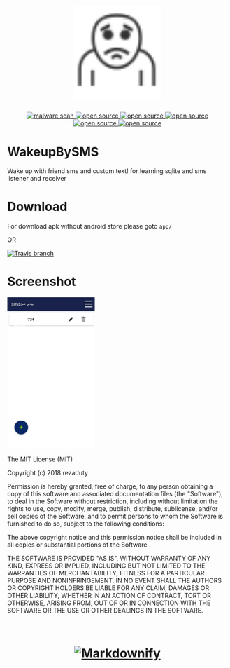 <h1 align="center">
  <br>
  <a href="http://rezaduty.blog.ir/"><img src="https://raw.githubusercontent.com/rezaduty/WakeupBySMS/master/wakeup.png" alt="Markdownify" width="200"></a>

</h1>


<p align="center">
	<a href="https://apkscan.nviso.be/report/show/338372b751652daade53d5d8692f1764">
        	<img src="https://img.shields.io/badge/malware%20scan%20result-clean-brightgreen.svg" alt="malware scan">
	</a>
	<a href="https://github.com/ellerbrock/open-source-badge/">
		<img src="https://badges.frapsoft.com/os/v3/open-source.svg?v=102" alt="open source">
	</a>
	<a href="https://github.com/rezaduty/WakeupBySMS/raw/master/app/sms_bidarsho.apk">
		<img src="https://img.shields.io/travis/rust-lang/rust/master.svg" alt="open source">
	</a>
	<a href="#">
		<img src="https://img.shields.io/chrome-web-store/price/nimelepbpejjlbmoobocpfnjhihnpked.svg?style=plastic" alt="open source">
	</a>
	<a href="#">
		<img src="https://img.shields.io/badge/size-5.8%20MB-brightgreen.svg" alt="open source">
	</a>
	<a href="https://saythanks.io/to/rezaduty">
		<img src="https://img.shields.io/badge/Say%20Thanks-!-1EAEDB.svg" alt="open source">
	</a>
</p>


# WakeupBySMS
Wake up with friend sms and custom text!
for learning sqlite and sms listener and receiver

# Download

For download apk without android store please goto ``app/`` 

OR 

[![Travis branch](https://img.shields.io/travis/rust-lang/rust/master.svg)](https://github.com/rezaduty/WakeupBySMS/raw/master/app/sms_bidarsho.apk)

# Screenshot

<a href="http://rezaduty.blog.ir/"><img src="https://raw.githubusercontent.com/rezaduty/WakeupBySMS/master/wakeupsms.jpg" alt="Markdownify" width="200"></a>


The MIT License (MIT)

Copyright (c) 2018 rezaduty

Permission is hereby granted, free of charge, to any person obtaining a copy of this software and associated documentation files (the "Software"), to deal in the Software without restriction, including without limitation the rights to use, copy, modify, merge, publish, distribute, sublicense, and/or sell copies of the Software, and to permit persons to whom the Software is furnished to do so, subject to the following conditions:

The above copyright notice and this permission notice shall be included in all copies or substantial portions of the Software.

THE SOFTWARE IS PROVIDED "AS IS", WITHOUT WARRANTY OF ANY KIND, EXPRESS OR IMPLIED, INCLUDING BUT NOT LIMITED TO THE WARRANTIES OF MERCHANTABILITY, FITNESS FOR A PARTICULAR PURPOSE AND NONINFRINGEMENT. IN NO EVENT SHALL THE AUTHORS OR COPYRIGHT HOLDERS BE LIABLE FOR ANY CLAIM, DAMAGES OR OTHER LIABILITY, WHETHER IN AN ACTION OF CONTRACT, TORT OR OTHERWISE, ARISING FROM, OUT OF OR IN CONNECTION WITH THE SOFTWARE OR THE USE OR OTHER DEALINGS IN THE SOFTWARE.

<h1 align="center">
  <br>
  <a href="http://rezaduty.blog.ir/"><img src="https://raw.githubusercontent.com/rezaduty/Tahririye_man/master/rezaduty.png" alt="Markdownify" width="200"></a>

</h1>

